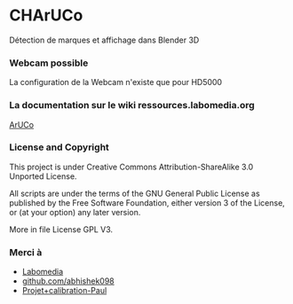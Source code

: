 # CHArUCo

Détection de marques et affichage dans Blender 3D

### Webcam possible
La configuration de la Webcam n'existe que pour HD5000

### La documentation sur le wiki ressources.labomedia.org

[ArUCo](https://ressources.labomedia.org/aruco)

### License and Copyright

This project is under Creative Commons Attribution-ShareAlike 3.0 Unported License.

All scripts are under the terms of the GNU General Public License as published
by the Free Software Foundation, either version 3 of the License,
or (at your option) any later version.

More in file License GPL V3.


### Merci à

* [Labomedia](https://labomedia.org)
* [github.com/abhishek098](https://github.com/abhishek098/camera_calibration)
* [Projet+calibration-Paul](https://mecaruco2.readthedocs.io/en/latest/notebooks_rst/Aruco/Projet+calibration-Paul.html)
